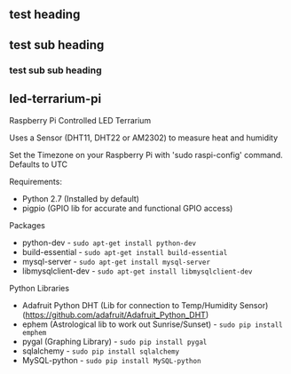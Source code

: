 <section class="main-content">

# test heading

## test sub heading

### test sub sub heading

</section>


<div class="parallax-window"
     id="image1"
     data-parallax="scroll" 
     data-image-src="/led-terrarium-pi/assets/img/test.jpg">         
</div>

<section class="main-content">

# led-terrarium-pi
Raspberry Pi Controlled LED Terrarium

Uses a Sensor (DHT11, DHT22 or AM2302) to measure heat and humidity


Set the Timezone on your Raspberry Pi with 'sudo raspi-config' command. Defaults to UTC

Requirements:
* Python 2.7 (Installed by default)
* pigpio (GPIO lib for accurate and functional GPIO access)
 
Packages
* python-dev - `sudo apt-get install python-dev`
* build-essential - `sudo apt-get install build-essential`
* mysql-server - `sudo apt-get install mysql-server`
* libmysqlclient-dev - `sudo apt-get install libmysqlclient-dev`

Python Libraries
* Adafruit Python DHT (Lib for connection to Temp/Humidity Sensor) (https://github.com/adafruit/Adafruit_Python_DHT)
* ephem (Astrological lib to work out Sunrise/Sunset) - `sudo pip install emphem`
* pygal (Graphing Library) - `sudo pip install pygal`
* sqlalchemy - `sudo pip install sqlalchemy`
* MySQL-python - `sudo pip install MySQL-python`

</section>
